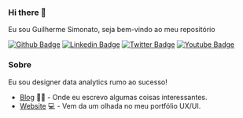 ### Hi there 👋
Eu sou Guilherme Simonato, seja bem-vindo ao meu repositório

[![Github Badge](https://img.shields.io/badge/-Github-000?style=flat-square&logo=Github&logoColor=white&link=https://github.com/fagnerpsantos)](https://github.com/Simonatoo)
[![Linkedin Badge](https://img.shields.io/badge/-LinkedIn-blue?style=flat-square&logo=Linkedin&logoColor=white&link=https://www.linkedin.com/in/https://www.linkedin.com/in/guilherme-simonato-438791174//)](https://www.linkedin.com/in/fagnerpsantos/)
[![Twitter Badge](https://img.shields.io/badge/-Twitter-1ca0f1?style=flat-square&labelColor=1ca0f1&logo=twitter&logoColor=white&link=https://twitter.com/Simonatooo)](https://twitter.com/fagnerpsantos)
[![Youtube Badge](https://img.shields.io/badge/-YouTube-ff0000?style=flat-square&labelColor=ff0000&logo=youtube&logoColor=white&link=https://www.youtube.com/user/Simonatoo)](https://www.youtube.com/user/TreinaWeb)

### Sobre
Eu sou designer data analytics rumo ao sucesso!

- [Blog](https://www.treinaweb.com.br/blog/author/fagner-pinheiro/) ✍🏼 - Onde eu escrevo algumas coisas interessantes.
- [Website](https://fagnerpsantos.dev/) 💻 - Vem da um olhada no meu portfólio UX/UI.















<!--
**Simonatoo/Simonatoo** is a ✨ _special_ ✨ repository because its `README.md` (this file) appears on your GitHub profile.

Here are some ideas to get you started:

- 🔭 I’m currently working on ...
- 🌱 I’m currently learning ...
- 👯 I’m looking to collaborate on ...
- 🤔 I’m looking for help with ...
- 💬 Ask me about ...
- 📫 How to reach me: ...
- 😄 Pronouns: ...
- ⚡ Fun fact: ...
-->
